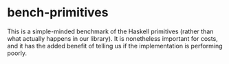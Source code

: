 # bench-primitives

This is a simple-minded benchmark of the Haskell primitives (rather than what
actually happens in our library). It is nonetheless important for costs, and it
has the added benefit of telling us if the implementation is performing poorly.
